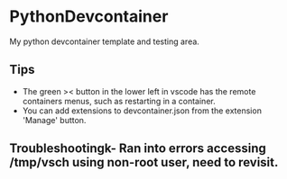 # PythonDevcontainer
My python devcontainer template and testing area.

## Tips
- The green >< button in the lower left in vscode has the remote containers menus, such as restarting in a container.
- You can add extensions to devcontainer.json from the extension 'Manage' button.

## Troubleshootingk- Ran into errors accessing /tmp/vsch using non-root user, need to revisit.
